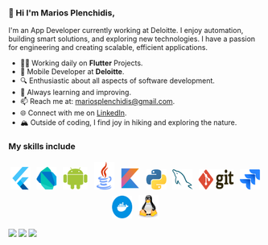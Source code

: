 ### 👋 Hi I'm Marios Plenchidis,

I'm an App Developer currently working at Deloitte. I enjoy automation, building smart solutions, and exploring new technologies. I have a passion for engineering and creating scalable, efficient applications.

- 👨‍💻 Working daily on <strong>Flutter</strong> Projects.<br>
- 📱 Mobile Developer at <strong>Deloitte</strong>.<br>
- 🔍 Enthusiastic about all aspects of software development.<br>
- 📖 Always learning and improving.<br>
- 📫 Reach me at: <a href= "mailto: mariosplenchidis@gmail.com"> mariosplenchidis@gmail.com</a>.<br>
- 🌐 Connect with me on <a href="https://www.linkedin.com/in/mariosplen" target="_blank">LinkedIn</a>.<br>
- 🏔️ Outside of coding, I find joy in hiking and exploring the nature.<br>



### My skills include

<p align="center">
  <img title="Flutter" alt="Flutter" src="svg/flutter.svg" width="40" height="45" style="vertical-align:down; margin:4px"/>
  <img title="Dart" alt="Dart" src="svg/dart.svg" width="40" height="45" style="vertical-align:down; margin:4px"/>
  <img title="android" alt="android" src="svg/android.svg" width="50" height="45" style="vertical-align:down; margin:4px"/>
  <img title="Java" alt="Java" src="svg/java.svg" width="40" height="55" style="vertical-align:down; margin:4px"/>
  <img title="Kotlin" alt="Kotlin" src="svg/kotlin.svg" width="40" height="45" style="vertical-align:down; margin:4px"/>
  <img title="Python" alt="Python" src="svg/python.svg" width="40" height="40" style="vertical-align:down; margin:4px"/>
  <img title="MySQL" alt="MySQL" src="svg/mysql.svg" width="40" height="40" style="vertical-align:down; margin:4px"/>
  <img title="Git" alt="Git" src="svg/git.svg" width="70" height="40" style="vertical-align:down; margin:4px"/>
  <img title="jira" alt="jira" src="svg/jira.svg" width="40" style="vertical-align:down; margin:4px"/>
  <img title="Docker" alt="Docker" src="svg/docker.svg" width="40" height="45" style="vertical-align:down; margin:4px"/>
  <img title="linux" alt="linux" src="svg/linux.svg" width="40" style="vertical-align:down; margin:4px"/>	

  <a target="_blank" href="https://www.linkedin.com/in/mariosplen"><img src="https://img.shields.io/badge/-LinkedIn-0077B5?style=for-the-badge&logo=Linkedin&logoColor=white"></img></a>
  <a target="_blank" href="https://www.instagram.com/mariosplen/"><img src="https://img.shields.io/badge/Instagram-E4405F?style=for-the-badge&logo=instagram&logoColor=white"></img></a>
  <a target="_blank" href="mailto:mariosplenchidis@gmail.com"><img src="https://img.shields.io/badge/-Gmail-D14836?style=for-the-badge&logo=Gmail&logoColor=white"></img></a>
</p>
